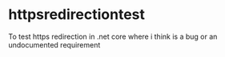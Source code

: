 # httpsredirectiontest
To test https redirection in .net core where i think is a bug or an undocumented requirement
